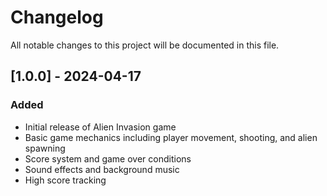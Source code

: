 # Changelog

All notable changes to this project will be documented in this file.

## [1.0.0] - 2024-04-17

### Added

- Initial release of Alien Invasion game
- Basic game mechanics including player movement, shooting, and alien spawning
- Score system and game over conditions
- Sound effects and background music
- High score tracking
